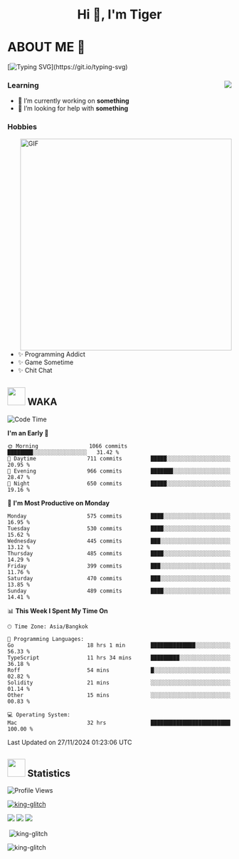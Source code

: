 <h1 align="center">Hi 👋, I'm Tiger</h1>




# ABOUT ME 💬

[![Typing SVG](https://readme-typing-svg.herokuapp.com?color=22F771&vCenter=true&lines=A+perssionate+developer+from+nowhere.)](https://git.io/typing-svg)

<div>
 <img align="right" src="https://spotify-github-profile.vercel.app/api/view?uid=12129734423&cover_image=false&theme=default&bar_color=22d016&bar_color_cover=true" />
 <h3>Learning</h3>
 
 <ul>
  <li>🔭 I’m currently working on <b>something</b></li>
  <li>🤝 I’m looking for help with <b>something</b></li>
 </ul>
 
</div>
<div>
 <h3>Hobbies</h3>
 <img align="right" height="475px"  alt="GIF" src="https://i.pinimg.com/originals/1f/b7/db/1fb7dbee557e5ed509f7517da8a84d58.gif" />
 <ul>
  <li>✨ Programming Addict</li>
  <li>✨ Game Sometime</li>
  <li>✨ Chit Chat</li>
 </ul>
 
</div>



## <img height="40" src="https://raw.githubusercontent.com/innng/innng/master/assets/kyubey.gif"/> WAKA

<!--START_SECTION:waka-->
![Code Time](http://img.shields.io/badge/Code%20Time-2%2C942%20hrs%2058%20mins-blue)

**I'm an Early 🐤** 

```text
🌞 Morning                1066 commits        ████████░░░░░░░░░░░░░░░░░   31.42 % 
🌆 Daytime                711 commits         █████░░░░░░░░░░░░░░░░░░░░   20.95 % 
🌃 Evening                966 commits         ███████░░░░░░░░░░░░░░░░░░   28.47 % 
🌙 Night                  650 commits         █████░░░░░░░░░░░░░░░░░░░░   19.16 % 
```
📅 **I'm Most Productive on Monday** 

```text
Monday                   575 commits         ████░░░░░░░░░░░░░░░░░░░░░   16.95 % 
Tuesday                  530 commits         ████░░░░░░░░░░░░░░░░░░░░░   15.62 % 
Wednesday                445 commits         ███░░░░░░░░░░░░░░░░░░░░░░   13.12 % 
Thursday                 485 commits         ████░░░░░░░░░░░░░░░░░░░░░   14.29 % 
Friday                   399 commits         ███░░░░░░░░░░░░░░░░░░░░░░   11.76 % 
Saturday                 470 commits         ███░░░░░░░░░░░░░░░░░░░░░░   13.85 % 
Sunday                   489 commits         ████░░░░░░░░░░░░░░░░░░░░░   14.41 % 
```


📊 **This Week I Spent My Time On** 

```text
🕑︎ Time Zone: Asia/Bangkok

💬 Programming Languages: 
Go                       18 hrs 1 min        ██████████████░░░░░░░░░░░   56.33 % 
TypeScript               11 hrs 34 mins      █████████░░░░░░░░░░░░░░░░   36.18 % 
Roff                     54 mins             █░░░░░░░░░░░░░░░░░░░░░░░░   02.82 % 
Solidity                 21 mins             ░░░░░░░░░░░░░░░░░░░░░░░░░   01.14 % 
Other                    15 mins             ░░░░░░░░░░░░░░░░░░░░░░░░░   00.83 % 

💻 Operating System: 
Mac                      32 hrs              █████████████████████████   100.00 % 
```


 Last Updated on 27/11/2024 01:23:06 UTC
<!--END_SECTION:waka-->
## <img height="40" src="https://raw.githubusercontent.com/innng/innng/master/assets/kyubey.gif"/> Statistics
![Profile Views](https://komarev.com/ghpvc/?username=king-glitch)  

<p align="left"> 
 <a href="https://github.com/ryo-ma/github-profile-trophy">
  <img src="https://github-profile-trophy.vercel.app/?username=king-glitch&theme=dracula" alt="king-glitch" />
 </a> </p>

![](https://github-profile-summary-cards.vercel.app/api/cards/profile-details?username=king-glitch&theme=dracula)
![](https://github-profile-summary-cards.vercel.app/api/cards/stats?username=king-glitch&theme=dracula) 
![](https://github-profile-summary-cards.vercel.app/api/cards/productive-time?username=king-glitch&theme=dracula)


<p>&nbsp;<img align="center" src="https://github-readme-stats.vercel.app/api?username=king-glitch&theme=dracula" alt="king-glitch" /></p>

<p><img align="center" src="https://github-readme-streak-stats.herokuapp.com/?user=king-glitch&theme=dracula" alt="king-glitch" /></p>
